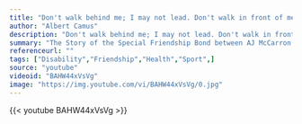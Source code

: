 ```yaml
---
title: "Don't walk behind me; I may not lead. Don't walk in front of me; I may not follow. Just walk beside me and be my friend."
author: "Albert Camus"
description: "Don't walk behind me; I may not lead. Don't walk in front of me; I may not follow. Just walk beside me and be my friend. - Albert Camus quotes from GetInspired365.com"
summary: "The Story of the Special Friendship Bond between AJ McCarron (QB for Bama) & AJ Starr (Equipment Manager for Bama )"
referenceurl: ""
tags: ["Disability","Friendship","Health","Sport",]
source: "youtube"
videoid: "BAHW44xVsVg"
image: "https://img.youtube.com/vi/BAHW44xVsVg/0.jpg"
---
```


{{< youtube BAHW44xVsVg >}}
